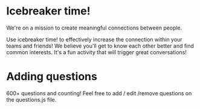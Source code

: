 # Icebreaker time!

We're on a mission to create meaningful connections between people.

Use icebreaker time! to effectively increase the connection within your teams and friends! We believe you'll get to know each other better and find common interests. It's a fun activity that will trigger great conversations!

# Adding questions
600+ questions and counting!
Feel free to add / edit /remove questions on the questions.js file.


